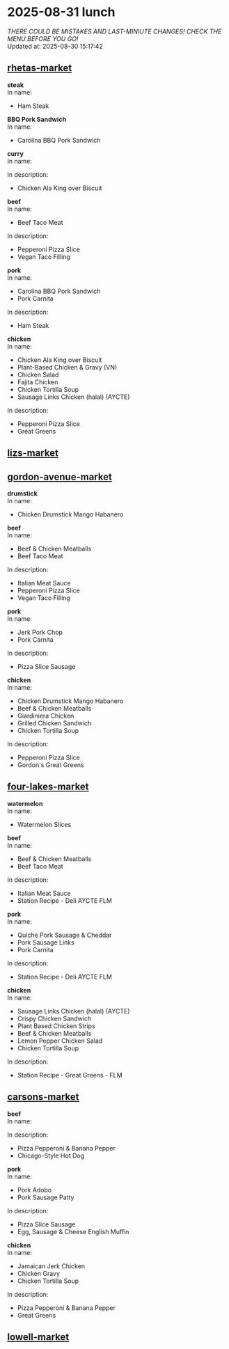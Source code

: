 # 2025-08-31 lunch  
*THERE COULD BE MISTAKES AND LAST-MINIUTE CHANGES! CHECK THE MENU BEFORE YOU GO!*  
Updated at: 2025-08-30 15:17:42  
## [rhetas-market](https://wisc-housingdining.nutrislice.com/menu/rhetas-market/lunch/2025-08-31)  
**steak**  
In name:   
 - Ham Steak  
  
**BBQ Pork Sandwich**  
In name:   
 - Carolina BBQ Pork Sandwich  
  
**curry**  
In name:   
  
In description:   
 - Chicken Ala King over Biscuit  
  
**beef**  
In name:   
 - Beef Taco Meat  
  
In description:   
 - Pepperoni Pizza Slice  
 - Vegan Taco Filling  
  
**pork**  
In name:   
 - Carolina BBQ Pork Sandwich  
 - Pork Carnita  
  
In description:   
 - Ham Steak  
  
**chicken**  
In name:   
 - Chicken Ala King over Biscuit  
 - Plant-Based Chicken & Gravy (VN)  
 - Chicken Salad  
 - Fajita Chicken  
 - Chicken Tortilla Soup  
 - Sausage Links Chicken (halal) (AYCTE)  
  
In description:   
 - Pepperoni Pizza Slice  
 - Great Greens  
  
## [lizs-market](https://wisc-housingdining.nutrislice.com/menu/lizs-market/lunch/2025-08-31)  
## [gordon-avenue-market](https://wisc-housingdining.nutrislice.com/menu/gordon-avenue-market/lunch/2025-08-31)  
**drumstick**  
In name:   
 - Chicken Drumstick Mango Habanero  
  
**beef**  
In name:   
 - Beef & Chicken Meatballs  
 - Beef Taco Meat  
  
In description:   
 - Italian Meat Sauce  
 - Pepperoni Pizza Slice  
 - Vegan Taco Filling  
  
**pork**  
In name:   
 - Jerk Pork Chop  
 - Pork Carnita  
  
In description:   
 - Pizza Slice Sausage  
  
**chicken**  
In name:   
 - Chicken Drumstick Mango Habanero  
 - Beef & Chicken Meatballs  
 - Giardiniera Chicken  
 - Grilled Chicken Sandwich  
 - Chicken Tortilla Soup  
  
In description:   
 - Pepperoni Pizza Slice  
 - Gordon's Great Greens  
  
## [four-lakes-market](https://wisc-housingdining.nutrislice.com/menu/four-lakes-market/lunch/2025-08-31)  
**watermelon**  
In name:   
 - Watermelon Slices  
  
**beef**  
In name:   
 - Beef & Chicken Meatballs  
 - Beef Taco Meat  
  
In description:   
 - Italian Meat Sauce  
 - Station Recipe - Deli  AYCTE FLM  
  
**pork**  
In name:   
 - Quiche Pork Sausage & Cheddar  
 - Pork Sausage Links  
 - Pork Carnita  
  
In description:   
 - Station Recipe - Deli  AYCTE FLM  
  
**chicken**  
In name:   
 - Sausage Links Chicken (halal) (AYCTE)  
 - Crispy Chicken Sandwich  
 - Plant Based Chicken Strips  
 - Beef & Chicken Meatballs  
 - Lemon Pepper Chicken Salad  
 - Chicken Tortilla Soup  
  
In description:   
 - Station Recipe - Great Greens - FLM  
  
## [carsons-market](https://wisc-housingdining.nutrislice.com/menu/carsons-market/lunch/2025-08-31)  
**beef**  
In name:   
  
In description:   
 - Pizza Pepperoni & Banana Pepper  
 - Chicago-Style Hot Dog  
  
**pork**  
In name:   
 - Pork Adobo  
 - Pork Sausage Patty  
  
In description:   
 - Pizza Slice Sausage  
 - Egg, Sausage & Cheese English Muffin  
  
**chicken**  
In name:   
 - Jamaican Jerk Chicken  
 - Chicken Gravy  
 - Chicken Tortilla Soup  
  
In description:   
 - Pizza Pepperoni & Banana Pepper  
 - Great Greens  
  
## [lowell-market](https://wisc-housingdining.nutrislice.com/menu/lowell-market/lunch/2025-08-31)  
  
